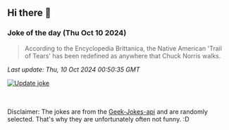 ## Hi there 👋

### Joke of the day (Thu Oct 10 2024)
<!-- joke -->
>According to the Encyclopedia Brittanica, the Native American 'Trail of Tears' has been redefined as anywhere that Chuck Norris walks.
<!-- /joke -->

*Last update: Thu, 10 Oct 2024 00:50:35 GMT*

[![Update joke](https://github.com/nclskfm/nclskfm/actions/workflows/joke.yml/badge.svg)](https://github.com/nclskfm/nclskfm/actions/workflows/joke.yml)

<br><br>
Disclaimer: The jokes are from the [Geek-Jokes-api](https://github.com/sameerkumar18/geek-joke-api) and are randomly selected. That's why they are unfortunately often not funny. :D
